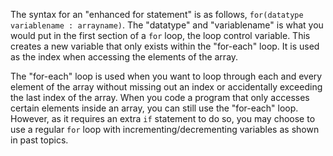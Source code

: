 The syntax for an "enhanced for statement" is as follows, `for(datatype variablename : arrayname)`. The "datatype" and "variablename" is what you would put in the first section of a `for` loop, the loop control variable. This creates a new variable that only exists within the "for-each" loop. It is used as the index when accessing the elements of the array.

The "for-each" loop is used when you want to loop through each and every element of the array without missing out an index or accidentally exceeding the last index of the array. When you code a program that only accesses certain elements inside an array, you can still use the "for-each" loop. However, as it requires an extra `if` statement to do so, you may choose to use a regular `for` loop with incrementing/decrementing variables as shown in past topics.

